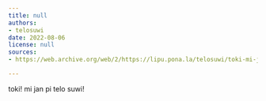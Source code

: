 ```yaml
---
title: null
authors:
- telosuwi
date: 2022-08-06
license: null
sources:
- https://web.archive.org/web/2/https://lipu.pona.la/telosuwi/toki-mi-jan-pi-telo-suwi

---
```


toki! mi jan pi telo suwi!
